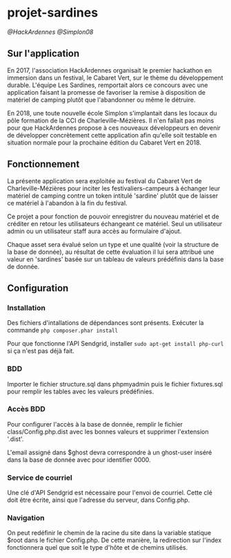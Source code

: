 # projet-sardines

*@HackArdennes*
*@Simplon08*

## Sur l'application

En 2017, l'association HackArdennes organisait le premier hackathon en immersion dans un festival, le Cabaret Vert, sur le thème du développement durable. L'équipe Les Sardines, remportait alors ce concours avec une application faisant la promesse de favoriser la remise à disposition de matériel de camping plutôt que l'abandonner ou même le détruire.

En 2018, une toute nouvelle école Simplon s'implantait dans les locaux du pôle formation de la CCI de Charleville-Mézières. Il n'en fallait pas moins pour que HackArdennes propose à ces nouveaux développeurs en devenir de développer concrètement cette application afin qu'elle soit testable en situation normale pour la prochaine édition du Cabaret Vert en 2018.

## Fonctionnement

La présente application sera exploitée au festival du Cabaret Vert de Charleville-Mézières pour inciter les festivaliers-campeurs à échanger leur matériel de camping contre un token intitulé 'sardine' plutôt que de laisser ce matériel à l'abandon à la fin du festival.

Ce projet a pour fonction de pouvoir enregistrer du nouveau matériel et de créditer en retour les utilisateurs échangeant ce matériel.
Seul un utilisateur admin ou un utilisateur staff aura accès au formulaire d'ajout.

Chaque asset sera évalué selon un type et une qualité (voir la structure de la base de donnée), au résultat de cette évaluation il lui sera attribué une valeur en 'sardines' basée sur un tableau de valeurs prédéfinis dans la base de donnée.

## Configuration

### Installation

Des fichiers d'intallations de dépendances sont présents.
Exécuter la commande `php composer.phar install`

Pour que fonctionne l'API Sendgrid, installer `sudo apt-get install php-curl` si ça n'est pas déjà fait.

### BDD 
Importer le fichier structure.sql dans phpmyadmin puis le fichier fixtures.sql pour remplir les tables avec les valeurs prédéfinies.

### Accès BDD
Pour configurer l'accès à la base de donnée, remplir le fichier class/Config.php.dist avec les bonnes valeurs et supprimer l'extension '.dist'.

L'email assigné dans $ghost devra correspondre à un ghost-user inséré dans la base de donnée avec pour identifier 0000.

### Service de courriel
Une clé d'API Sendgrid est nécessaire pour l'envoi de courriel. Cette clé doit être écrite, ainsi que l'adresse du serveur, dans Config.php.

### Navigation
On peut redéfinir le chemin de la racine du site dans la variable statique $root dans le fichier Config.php. De cette manière, la redirection sur l'index fonctionnera quel que soit le type d'hôte et de chemins utilisés.